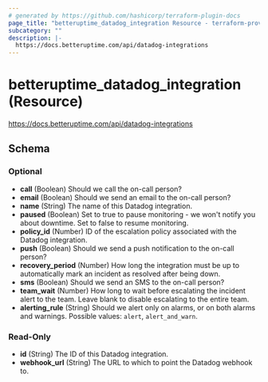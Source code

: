 ```yaml
---
# generated by https://github.com/hashicorp/terraform-plugin-docs
page_title: "betteruptime_datadog_integration Resource - terraform-provider-better-uptime"
subcategory: ""
description: |-
  https://docs.betteruptime.com/api/datadog-integrations
---
```


# betteruptime_datadog_integration (Resource)

https://docs.betteruptime.com/api/datadog-integrations



<!-- schema generated by tfplugindocs -->
## Schema

### Optional

- **call** (Boolean) Should we call the on-call person?
- **email** (Boolean) Should we send an email to the on-call person?
- **name** (String) The name of this Datadog integration.
- **paused** (Boolean) Set to true to pause monitoring - we won't notify you about downtime. Set to false to resume monitoring.
- **policy_id** (Number) ID of the escalation policy associated with the Datadog integration.
- **push** (Boolean) Should we send a push notification to the on-call person?
- **recovery_period** (Number) How long the integration must be up to automatically mark an incident as resolved after being down.
- **sms** (Boolean) Should we send an SMS to the on-call person?
- **team_wait** (Number) How long to wait before escalating the incident alert to the team. Leave blank to disable escalating to the entire team.
- **alerting_rule** (String) Should we alert only on alarms, or on both alarms and warnings. Possible values: `alert`, `alert_and_warn`.

### Read-Only

- **id** (String) The ID of this Datadog integration.
- **webhook_url** (String) The URL to which to point the Datadog webhook to.


